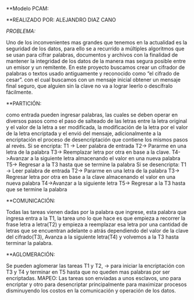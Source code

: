 **Modelo PCAM:

**REALIZADO POR:  ALEJANDRO DIAZ CANO

*PROBLEMA:* 

Uno de los inconvenientes mas grandes que tenemos en la actualidad es la seguridad de los datos, para ello se a recurrido a múltiples algoritmos que se usan para cifrar palabras, documentos y archivos con la finalidad de mantener la integridad de los datos de la manera mas segura posible entre un emisor y un remitente.
En este proyecto buscamos crear un cifrador de palabras o textos usado antiguamente y reconocido como “el cifrado de cesar”. con el cual buscamos con un mensaje inicial obtener un mensaje final seguro, que alguien sin la clave no va a lograr leerlo o descífralo fácilmente.

**PARTICIÓN:

como entrada pueden ingresar palabras, las cuales se deben operar en diversos pasos como el paso de salteado de las letras entre la letra original y el valor de la letra a ser modificada, la modificación de la letra por el valor de la letra encriptada y el envió del mensaje, adicionalmente a la encriptación el proceso de desencriptación que contiene los mismos pasos al revés.
Si se encripta:
T1 -> Leer palabra de entrada
T2-> Pararme en una letra de la palabra
T3-> Reemplazar letra por otra en base a la clave.
T4->Avanzar a la siguiente letra almacenando el valor en una nueva palabra
T5-> Regresar a la T3 hasta que se termine la palabra
Si se desencripta: 
T1 -> Leer palabra de entrada
T2-> Pararme en una letra de la palabra
T3-> Regresar letra por otra en base a la clave almacenando el valor en una nueva palabra
T4->Avanzar a la siguiente letra
T5-> Regresar a la T3 hasta que se termine la palabra

**COMUNICACIÓN: 

Todas las tareas vienen dadas por la palabra que ingrese, esta palabra que ingresa entra a la T1, la tarea uno lo que hace es que empieza a recorrer la frase letra a letra(T2) y empieza a reemplazar esa letra por una cantidad de letras que se encuentran adelante o atrás dependiendo del valor de la clave del cifrado(T3), Avanza a la siguiente letra(T4) y volvemos a la T3 hasta terminar la palabra. 


**AGLOMERACIÓN:

Se pueden aglomerar las tareas T1 y T2, -> para iniciar la encriptación con T3 y T4 y terminar en T5 hasta que no queden mas palabras por ser encriptadas.
MAPEO: Las tareas son enviadas a unos esclavos, uno para encriptar y otro para desencriptar principalmente para maximizar procesos disminuyendo los costos en la comunicación y operación de los datos.



